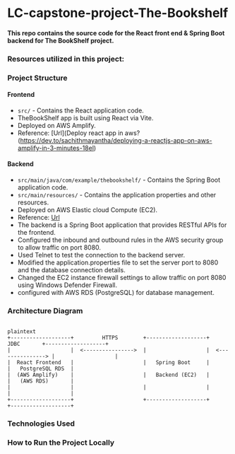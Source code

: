 # LC-capstone-project-The-Bookshelf

#### This repo contains the source code for the React front end & Spring Boot backend for The BookShelf project.


### Resources utilized in this project:




### Project Structure

#### Frontend

- `src/` - Contains the React application code.
- TheBookShelf app is built using React via Vite.
- Deployed on AWS Amplify.
- Reference: [Url](Deploy react app in aws?(https://dev.to/sachithmayantha/deploying-a-reactjs-app-on-aws-amplify-in-3-minutes-18el)

#### Backend
- `src/main/java/com/example/thebookshelf/` - Contains the Spring Boot application code.
- `src/main/resources/` - Contains the application properties and other resources.
- Deployed on AWS Elastic cloud Compute (EC2).
- Reference: [Url](https://www.baeldung.com/spring-boot-aws-ec2)
- The backend is a Spring Boot application that provides RESTful APIs for the frontend.
- Configured the inbound and outbound rules in the AWS security group to allow traffic on port 8080.
- Used Telnet to test the connection to the backend server.
- Modified the application.properties file to set the server port to 8080 and the database connection details.
- Changed the EC2 instance firewall settings to allow traffic on port 8080 using Windows Defender Firewall.
- configured with AWS RDS (PostgreSQL) for database management.
### Architecture Diagram

```plaintext

plaintext
+-------------------+         HTTPS        +-------------------+         JDBC       +-------------------+
|                   |  <---------------->  |                   |  <---------------> |                   |
|  React Frontend   |                      |   Spring Boot     |                    |   PostgreSQL RDS  |
|  (AWS Amplify)    |                      |   Backend (EC2)   |                    |   (AWS RDS)       |
|                   |                      |                   |                    |                   |
+-------------------+                      +-------------------+                    +-------------------+

```
### Technologies Used
### How to Run the Project Locally

